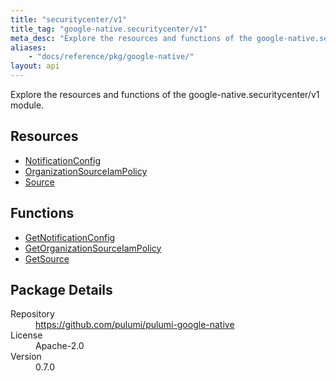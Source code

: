 ```yaml
---
title: "securitycenter/v1"
title_tag: "google-native.securitycenter/v1"
meta_desc: "Explore the resources and functions of the google-native.securitycenter/v1 module."
aliases:
    - "docs/reference/pkg/google-native/"
layout: api
---
```


<!-- WARNING: this file was generated by Pulumi Docs Generator. -->
<!-- Do not edit by hand unless you're certain you know what you are doing! -->

Explore the resources and functions of the google-native.securitycenter/v1 module.

<h2 id="resources">Resources</h2>
<ul class="api">
    <li><a href="notificationconfig" title="NotificationConfig"><span class="symbol resource"></span>NotificationConfig</a></li>
    <li><a href="organizationsourceiampolicy" title="OrganizationSourceIamPolicy"><span class="symbol resource"></span>OrganizationSourceIamPolicy</a></li>
    <li><a href="source" title="Source"><span class="symbol resource"></span>Source</a></li>
</ul>

<h2 id="functions">Functions</h2>
<ul class="api">
    <li><a href="getnotificationconfig" title="GetNotificationConfig"><span class="symbol function"></span>GetNotificationConfig</a></li>
    <li><a href="getorganizationsourceiampolicy" title="GetOrganizationSourceIamPolicy"><span class="symbol function"></span>GetOrganizationSourceIamPolicy</a></li>
    <li><a href="getsource" title="GetSource"><span class="symbol function"></span>GetSource</a></li>
</ul>

<h2 id="package-details">Package Details</h2>
<dl class="package-details">
	<dt>Repository</dt>
	<dd><a href="https://github.com/pulumi/pulumi-google-native">https://github.com/pulumi/pulumi-google-native</a></dd>
	<dt>License</dt>
	<dd>Apache-2.0</dd>
	<dt>Version</dt>
	<dd>0.7.0</dd>
</dl>

